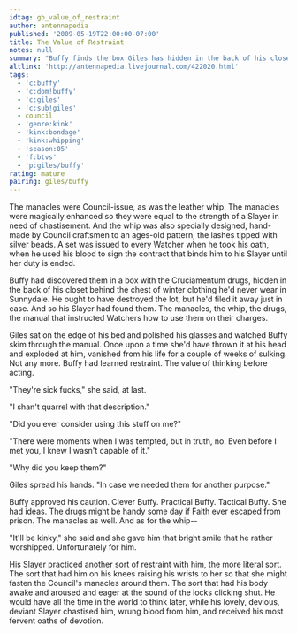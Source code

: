 ```yaml
---
idtag: gb_value_of_restraint
author: antennapedia
published: '2009-05-19T22:00:00-07:00'
title: The Value of Restraint
notes: null
summary: "Buffy finds the box Giles has hidden in the back of his closet, the one with the Council's tools."
altlink: 'http://antennapedia.livejournal.com/422020.html'
tags:
  - 'c:buffy'
  - 'c:dom!buffy'
  - 'c:giles'
  - 'c:sub!giles'
  - council
  - 'genre:kink'
  - 'kink:bondage'
  - 'kink:whipping'
  - 'season:05'
  - 'f:btvs'
  - 'p:giles/buffy'
rating: mature
pairing: giles/buffy
---
```

The manacles were Council-issue, as was the leather whip. The manacles were magically enhanced so they were equal to the strength of a Slayer in need of chastisement. And the whip was also specially designed, hand-made by Council craftsmen to an ages-old pattern, the lashes tipped with silver beads. A set was issued to every Watcher when he took his oath, when he used his blood to sign the contract that binds him to his Slayer until her duty is ended.

Buffy had discovered them in a box with the Cruciamentum drugs, hidden in the back of his closet behind the chest of winter clothing he'd never wear in Sunnydale. He ought to have destroyed the lot, but he'd filed it away just in case. And so his Slayer had found them. The manacles, the whip, the drugs, the manual that instructed Watchers how to use them on their charges.

Giles sat on the edge of his bed and polished his glasses and watched Buffy skim through the manual. Once upon a time she'd have thrown it at his head and exploded at him, vanished from his life for a couple of weeks of sulking. Not any more. Buffy had learned restraint. The value of thinking before acting.

"They're sick fucks," she said, at last.

"I shan't quarrel with that description."

"Did you ever consider using this stuff on me?"

"There were moments when I was tempted, but in truth, no. Even before I met you, I knew I wasn't capable of it."

"Why did you keep them?"

Giles spread his hands. "In case we needed them for another purpose."

Buffy approved his caution. Clever Buffy. Practical Buffy. Tactical Buffy. She had ideas. The drugs might be handy some day if Faith ever escaped from prison. The manacles as well. And as for the whip--

"It'll be kinky," she said and she gave him that bright smile that he rather worshipped. Unfortunately for him.

His Slayer practiced another sort of restraint with him, the more literal sort. The sort that had him on his knees raising his wrists to her so that she might fasten the Council's manacles around them. The sort that had his body awake and aroused and eager at the sound of the locks clicking shut. He would have all the time in the world to think later, while his lovely, devious, deviant Slayer chastised him, wrung blood from him, and received his most fervent oaths of devotion.
